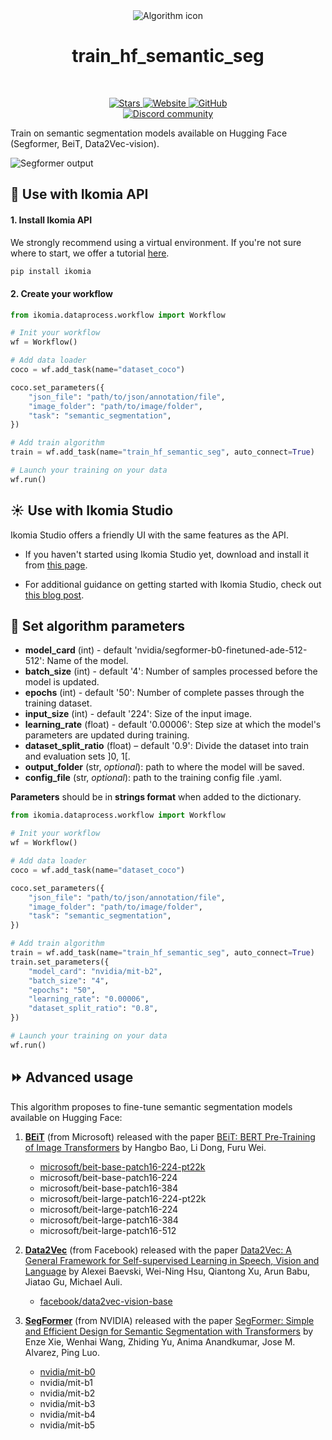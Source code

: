 <div align="center">
  <img src="https://raw.githubusercontent.com/Ikomia-hub/train_hf_semantic_seg/main/icons/icon.png" alt="Algorithm icon">
  <h1 align="center">train_hf_semantic_seg</h1>
</div>
<br />
<p align="center">
    <a href="https://github.com/Ikomia-hub/train_hf_semantic_seg">
        <img alt="Stars" src="https://img.shields.io/github/stars/Ikomia-hub/train_hf_semantic_seg">
    </a>
    <a href="https://app.ikomia.ai/hub/">
        <img alt="Website" src="https://img.shields.io/website/http/app.ikomia.ai/en.svg?down_color=red&down_message=offline&up_message=online">
    </a>
    <a href="https://github.com/Ikomia-hub/train_hf_semantic_seg/blob/main/LICENSE.md">
        <img alt="GitHub" src="https://img.shields.io/github/license/Ikomia-hub/train_hf_semantic_seg.svg?color=blue">
    </a>    
    <br>
    <a href="https://discord.com/invite/82Tnw9UGGc">
        <img alt="Discord community" src="https://img.shields.io/badge/Discord-white?style=social&logo=discord">
    </a> 
</p>

Train on semantic segmentation models available on Hugging Face (Segformer, BeiT, Data2Vec-vision).

![Segformer output](https://raw.githubusercontent.com/Ikomia-hub/train_hf_semantic_seg/main/icons/output.png)


## :rocket: Use with Ikomia API

#### 1. Install Ikomia API

We strongly recommend using a virtual environment. If you're not sure where to start, we offer a tutorial [here](https://www.ikomia.ai/blog/a-step-by-step-guide-to-creating-virtual-environments-in-python).

```sh
pip install ikomia
```

#### 2. Create your workflow


```python
from ikomia.dataprocess.workflow import Workflow

# Init your workflow
wf = Workflow()    

# Add data loader
coco = wf.add_task(name="dataset_coco")

coco.set_parameters({
    "json_file": "path/to/json/annotation/file",
    "image_folder": "path/to/image/folder",
    "task": "semantic_segmentation",
}) 

# Add train algorithm 
train = wf.add_task(name="train_hf_semantic_seg", auto_connect=True)

# Launch your training on your data
wf.run()
```

## :sunny: Use with Ikomia Studio

Ikomia Studio offers a friendly UI with the same features as the API.

- If you haven't started using Ikomia Studio yet, download and install it from [this page](https://www.ikomia.ai/studio).

- For additional guidance on getting started with Ikomia Studio, check out [this blog post](https://www.ikomia.ai/blog/how-to-get-started-with-ikomia-studio).

## :pencil: Set algorithm parameters

- **model_card** (int) - default 'nvidia/segformer-b0-finetuned-ade-512-512': Name of the model.
- **batch_size** (int) - default '4': Number of samples processed before the model is updated.
- **epochs** (int) - default '50': Number of complete passes through the training dataset.
- **input_size** (int) - default '224': Size of the input image.
- **learning_rate** (float) - default '0.00006': Step size at which the model's parameters are updated during training.
- **dataset_split_ratio** (float) – default '0.9': Divide the dataset into train and evaluation sets ]0, 1[.
- **output_folder** (str, *optional*): path to where the model will be saved. 
- **config_file** (str, *optional*): path to the training config file .yaml. 


**Parameters** should be in **strings format**  when added to the dictionary.


```python
from ikomia.dataprocess.workflow import Workflow

# Init your workflow
wf = Workflow()    

# Add data loader
coco = wf.add_task(name="dataset_coco")

coco.set_parameters({
    "json_file": "path/to/json/annotation/file",
    "image_folder": "path/to/image/folder",
    "task": "semantic_segmentation",
}) 

# Add train algorithm 
train = wf.add_task(name="train_hf_semantic_seg", auto_connect=True)
train.set_parameters({
    "model_card": "nvidia/mit-b2",
    "batch_size": "4",
    "epochs": "50",
    "learning_rate": "0.00006",
    "dataset_split_ratio": "0.8",
}) 

# Launch your training on your data
wf.run()
```


## :fast_forward: Advanced usage 

This algorithm proposes to fine-tune semantic segmentation models available on Hugging Face:

1. **[BEiT](https://huggingface.co/docs/transformers/model_doc/beit)** (from Microsoft) released with the paper [BEiT: BERT Pre-Training of Image Transformers](https://arxiv.org/abs/2106.08254) by Hangbo Bao, Li Dong, Furu Wei.
    - [microsoft/beit-base-patch16-224-pt22k](https://huggingface.co/microsoft/beit-base-patch16-224-pt22k-ft22k)
    - microsoft/beit-base-patch16-224
    - microsoft/beit-base-patch16-384
    - microsoft/beit-large-patch16-224-pt22k
    - microsoft/beit-large-patch16-224
    - microsoft/beit-large-patch16-384
    - microsoft/beit-large-patch16-512


1. **[Data2Vec](https://huggingface.co/docs/transformers/model_doc/data2vec)** (from Facebook) released with the paper [Data2Vec:  A General Framework for Self-supervised Learning in Speech, Vision and Language](https://arxiv.org/abs/2202.03555) by Alexei Baevski, Wei-Ning Hsu, Qiantong Xu, Arun Babu, Jiatao Gu, Michael Auli.
    - [facebook/data2vec-vision-base](https://huggingface.co/facebook/data2vec-vision-base)



1. **[SegFormer](https://huggingface.co/docs/transformers/model_doc/segformer)** (from NVIDIA) released with the paper [SegFormer: Simple and Efficient Design for Semantic Segmentation with Transformers](https://arxiv.org/abs/2105.15203) by Enze Xie, Wenhai Wang, Zhiding Yu, Anima Anandkumar, Jose M. Alvarez, Ping Luo.
    - [nvidia/mit-b0](https://huggingface.co/nvidia/mit-b0) 
    - nvidia/mit-b1
    - nvidia/mit-b2
    - nvidia/mit-b3
    - nvidia/mit-b4
    - nvidia/mit-b5
